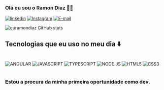 
### Olá eu sou o Ramon Diaz 🥷🏿

[![linkedin](https://img.shields.io/badge/LinkedIn-0077B5?style=for-the-badge&logo=linkedin&logoColor=white)](https://www.linkedin.com/in/ram%C3%B3n-diaz-0758b123b/)
[![Instagram](https://img.shields.io/badge/Instagram-E4405F?style=for-the-badge&logo=instagram&logoColor=white)](https://www.instagram.com/eu.ramondiaz/)
[![E-mail](https://img.shields.io/badge/Gmail-D14836?style=for-the-badge&logo=gmail&logoColor=white)](mailto:ramondiaz.ads@gmail.com)


![euramondiaz GitHub stats](https://github-readme-stats.vercel.app/api?username=euramondiaz&show_icons=true&theme=tokyonight)

## Tecnologias que eu uso no meu dia ⬇️

<div style="display: inline_block"><br/>
    <img align="center" alt="ANGULAR" src="https://img.shields.io/badge/Angular-DD0031?style=for-the-badge&logo=angular&logoColor=white"/>
    <img align="center" alt="JAVASCRIPT" src="https://img.shields.io/badge/JavaScript-F7DF1E?style=for-the-badge&logo=javascript&logoColor=black"/>
    <img align="center" alt="TYPESCRIPT" src="https://img.shields.io/badge/TypeScript-007ACC?style=for-the-badge&logo=typescript&logoColor=white"/>
    <img align="center" alt="NODE.JS" src="https://img.shields.io/badge/Node.js-43853D?style=for-the-badge&logo=node.js&logoColor=white"/>
    <img align="center" alt="HTML5" src="https://img.shields.io/badge/HTML5-E34F26?style=for-the-badge&logo=html5&logoColor=white"/>
    <img align="center" alt="CSS3" src="https://img.shields.io/badge/CSS3-1572B6?style=for-the-badge&logo=css3&logoColor=white"/>
    
   
    
    
    
</div> <br/>



### Estou a procura da minha primeira oportunidade como dev.

